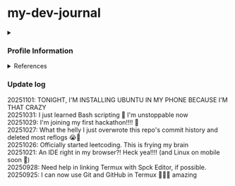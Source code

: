 # my-dev-journal

<details>
    <summary><h3>Profile Information</h3></summary>
    <p>Favorite programming language (PL): JavaScript</p>
    <p>PL that I want to learn next: C</p>
    <p>First investment when I receive my first paycheck: kimchi and seaweed</p>
    <p>Favorite programming concept: forEach</p>
</details>

<details>
    <summary>References</summary>
    <a href="https://peterxjang.com/blog/">peterxjang</a>
</details>

### Update log
20251101: TONIGHT, I'M INSTALLING UBUNTU IN MY PHONE BECAUSE I'M THAT CRAZY <br>
20251031: I just learned Bash scripting 🤯 I'm unstoppable now <br>
20251029: I'm joining my first hackathon!!!! 🤯 <br>
20251027: What the helly I just overwrote this repo's commit history and deleted most reflogs 😭🙏 <br>
20251026: Officially started leetcoding. This is frying my brain <br>
20251021: An IDE right in my browser?! Heck yea!!!! (and Linux on mobile soon 👀) <br>
20250928: Need help in linking Termux with Spck Editor, if possible. <br>
20250925: I can now use Git and GitHub in Termux 🤯🤯🤯 amazing
